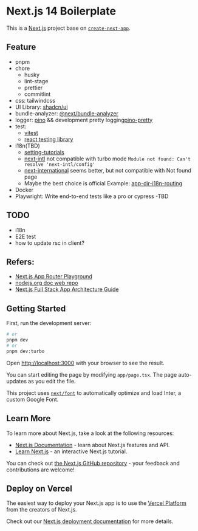 # Next.js 14 Boilerplate

This is a [Next.js](https://nextjs.org/) project base on [`create-next-app`](https://github.com/vercel/next.js/tree/canary/packages/create-next-app).

## Feature

- pnpm
- chore
  - husky
  - lint-stage
  - prettier
  - commitlint
- css: tailwindcss
- UI Library: [shadcn/ui](https://ui.shadcn.com/)
- bundle-analyzer: [@next/bundle-analyzer](https://www.npmjs.com/package/@next/bundle-analyzer)
- logger: [pino](https://github.com/pinojs/pino) && development pretty logging[pino-pretty](https://github.com/pinojs/pino-pretty)
- test:
  - [vitest](https://vitest.dev/)
  - [react testing library](https://testing-library.com/)
- i18n(TBD)
  - [setting-tutorials](https://i18nexus.com/tutorials/nextjs/react-i18next)
  - [next-intl](https://github.com/amannn/next-intl) not compatible with turbo mode `Module not found: Can't resolve 'next-intl/config' `
  - [next-international](https://github.com/QuiiBz/next-international) seems better, but not compatible with Not found page
  - Maybe the best choice is official Example: [app-dir-i18n-routing](https://github.com/vercel/next.js/tree/canary/examples/app-dir-i18n-routing)
- Docker
- Playwright: Write end-to-end tests like a pro or cypress -TBD

## TODO

- i18n
- E2E test
- how to update rsc in client?

## Refers:

- [Next.js App Router Playground](https://github.com/vercel/app-playground)
- [nodejs.org doc web repo](https://github.com/nodejs/nodejs.org/tree/main)
- [Next.js Full Stack App Architecture Guide](https://arno.surfacew.com/posts/en/nextjs-architecture)

## Getting Started

First, run the development server:

```bash
# or
pnpm dev
# or
pnpm dev:turbo
```

Open [http://localhost:3000](http://localhost:3000) with your browser to see the result.

You can start editing the page by modifying `app/page.tsx`. The page auto-updates as you edit the file.

This project uses [`next/font`](https://nextjs.org/docs/basic-features/font-optimization) to automatically optimize and load Inter, a custom Google Font.

## Learn More

To learn more about Next.js, take a look at the following resources:

- [Next.js Documentation](https://nextjs.org/docs) - learn about Next.js features and API.
- [Learn Next.js](https://nextjs.org/learn) - an interactive Next.js tutorial.

You can check out [the Next.js GitHub repository](https://github.com/vercel/next.js/) - your feedback and contributions are welcome!

## Deploy on Vercel

The easiest way to deploy your Next.js app is to use the [Vercel Platform](https://vercel.com/new?utm_medium=default-template&filter=next.js&utm_source=create-next-app&utm_campaign=create-next-app-readme) from the creators of Next.js.

Check out our [Next.js deployment documentation](https://nextjs.org/docs/deployment) for more details.
